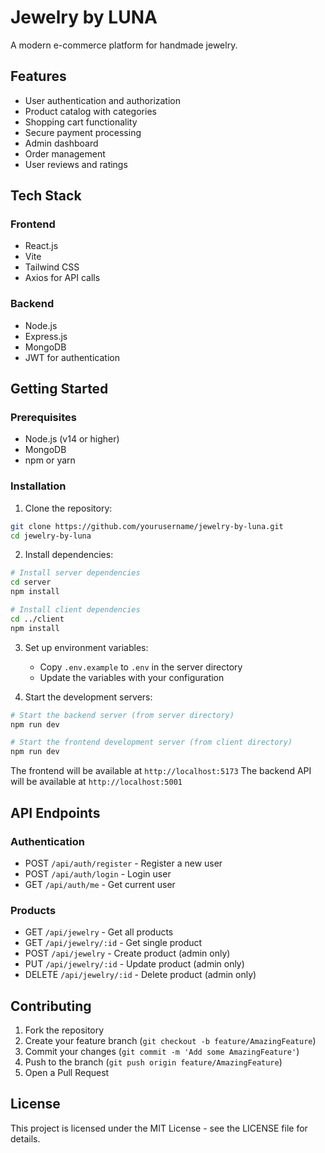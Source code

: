 # Jewelry by LUNA

A modern e-commerce platform for handmade jewelry.

## Features

- User authentication and authorization
- Product catalog with categories
- Shopping cart functionality
- Secure payment processing
- Admin dashboard
- Order management
- User reviews and ratings

## Tech Stack

### Frontend
- React.js
- Vite
- Tailwind CSS
- Axios for API calls

### Backend
- Node.js
- Express.js
- MongoDB
- JWT for authentication

## Getting Started

### Prerequisites

- Node.js (v14 or higher)
- MongoDB
- npm or yarn

### Installation

1. Clone the repository:
```bash
git clone https://github.com/yourusername/jewelry-by-luna.git
cd jewelry-by-luna
```

2. Install dependencies:
```bash
# Install server dependencies
cd server
npm install

# Install client dependencies
cd ../client
npm install
```

3. Set up environment variables:
   - Copy `.env.example` to `.env` in the server directory
   - Update the variables with your configuration

4. Start the development servers:

```bash
# Start the backend server (from server directory)
npm run dev

# Start the frontend development server (from client directory)
npm run dev
```

The frontend will be available at `http://localhost:5173`
The backend API will be available at `http://localhost:5001`

## API Endpoints

### Authentication
- POST `/api/auth/register` - Register a new user
- POST `/api/auth/login` - Login user
- GET `/api/auth/me` - Get current user

### Products
- GET `/api/jewelry` - Get all products
- GET `/api/jewelry/:id` - Get single product
- POST `/api/jewelry` - Create product (admin only)
- PUT `/api/jewelry/:id` - Update product (admin only)
- DELETE `/api/jewelry/:id` - Delete product (admin only)

## Contributing

1. Fork the repository
2. Create your feature branch (`git checkout -b feature/AmazingFeature`)
3. Commit your changes (`git commit -m 'Add some AmazingFeature'`)
4. Push to the branch (`git push origin feature/AmazingFeature`)
5. Open a Pull Request

## License

This project is licensed under the MIT License - see the LICENSE file for details. 